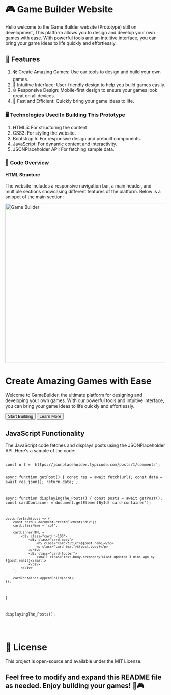 # 🎮 Game Builder Website
Hello welcome to the Game Builder website (Prototype) still on development, This platform allows you to design and develop your own games with ease. With powerful tools and an intuitive interface, you can bring your game ideas to life quickly and effortlessly.

## 🌟 Features
1. 🛠️ Create Amazing Games: Use our tools to design and build your own games.
2. 🎨 Intuitive Interface: User-friendly design to help you build games easily.
3. 🌐 Responsive Design: Mobile-first design to ensure your games look great on all devices.
4. 🚀 Fast and Efficient: Quickly bring your game ideas to life.

### 🖥️ Technologies Used In Building This Prototype
1. HTML5: For structuring the content
2. CSS3: For styling the website.
3. Bootstrap 5: For responsive design and prebuilt components.
4. JavaScript: For dynamic content and interactivity.
5. JSONPlaceholder API: For fetching sample data.

### 📜 Code Overview
#### HTML Structure
The website includes a responsive navigation bar, a main header, and multiple sections showcasing different features of the platform. Below is a snippet of the main section:

<div class="container col-xxl-8 px-4 py-5">
  <div class="row flex-lg-row-reverse align-items-center g-5 py-5">
    <div class="col-10 col-sm-8 col-lg-6">
      <img src="https://www.icegif.com/wp-content/uploads/2023/10/icegif-727.gif" class="d-block mx-lg-auto img-fluid" alt="Game Builder" width="700" height="500" loading="lazy">
    </div>
    <div class="col-lg-6">
      <h1 class="display-5 lh-1 mb-3">Create Amazing Games with Ease</h1>
      <p class="lead">Welcome to GameBuilder, the ultimate platform for designing and developing your own games. With our powerful tools and intuitive interface, you can bring your game ideas to life quickly and effortlessly.</p>
      <div class="d-grid gap-2 d-md-flex justify-content-md-start">
        <button type="button" class="btn btn-dark btn-lg px-4 me-md-2">Start Building</button>
        <button type="button" class="btn btn-outline-info btn-lg px-4">Learn More</button>
      </div>
    </div>
  </div>
</div>

## JavaScript Functionality
The JavaScript code fetches and displays posts using the JSONPlaceholder API. Here's a sample of the code:

<code>
const url = 'https://jsonplaceholder.typicode.com/posts/1/comments';

async function getPost() {
    const res = await fetch(url);
    const data = await res.json();
    return data; 
}

async function displayingThe_Posts() {
    const posts = await getPost();
    const cardContainer = document.getElementById('card-container'); 

    posts.forEach(post => {
        const card = document.createElement('div');
        card.className = 'col';

        card.innerHTML = `
            <div class="card h-100">
                <div class="card-body">
                    <h5 class="card-title">${post.name}</h5>
                    <p class="card-text">${post.body}</p>
                </div>
                <div class="card-footer">
                    <small class="text-body-secondary">Last updated 3 mins ago by ${post.email}</small>
                </div>
            </div>
        `;

        cardContainer.appendChild(card);
    });
}

displayingThe_Posts();

 </code>

# 📄 License
This project is open-source and available under the MIT License.

## Feel free to modify and expand this README file as needed. Enjoy building your games! 🚀🎮





